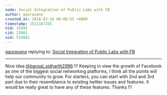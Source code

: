 ```yaml
---
node: Social Integration of Public Labs with FB
author: gauravano
created_at: 2018-03-16 08:00:55 +0000
timestamp: 1521187255
nid: 15945
cid: 23001
uid: 515081
---
```




[gauravano](../profile/gauravano) replying to: [Social Integration of Public Labs with FB](../notes/bansal_sidharth2996/03-14-2018/social-integration-of-public-labs-with-fb)

----
Nice idea [@bansal_sidharth2996](/profile/bansal_sidharth2996) !!! Keeping in view the growth of Facebook as one of the biggest social networking platforms, I think all the points will help our community to grow. For starters, you can start with 2nd and 3rd part due to their resemblance to existing twitter issues and features. It would be really great to have any of these features. Thanks !!!